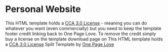 # Personal Website

This HTML template holds a [CCA 3.0 License](https://creativecommons.org/licenses/by/3.0/) - meaning you can do whatever you want (even commercially) but you need to keep the template footer credit linking back to One Page Love. To remove the credit simply buy a license on the template download page on
This HTML template holds a [CCA 3.0 License](https://creativecommons.org/licenses/by/3.0/)
 Split Template by [One Page Love](https://onepagelove.com/split)
